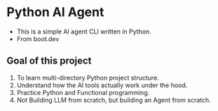 # Python AI Agent

- This is a simple AI agent CLI written in Python.
- From boot.dev

## Goal of this project

1. To learn multi-directory Python project structure.
2. Understand how the AI tools actually work under the hood.
3. Practice Python and Functional programming.
4. Not Building LLM from scratch, but building an Agent from scratch.
